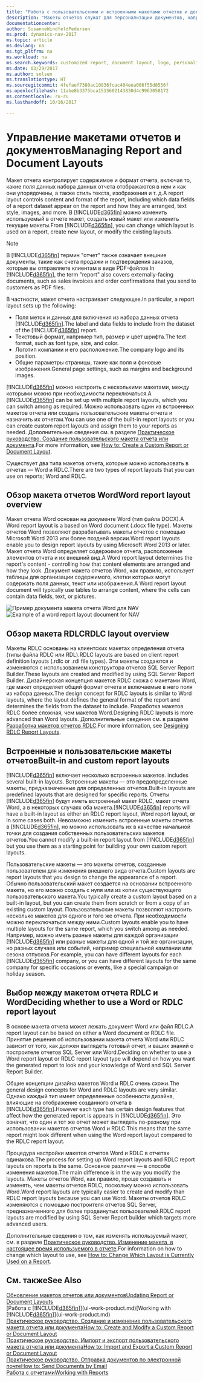 ```yaml
---
title: "Работа с пользовательскими и встроенными макетами отчетов и документов"
description: "Макеты отчетов служат для персонализации документов, например для настройки шрифтов, логотипов и параметров страниц PDF-файлов, которые вы отправляете клиентам."
documentationcenter: 
author: SusanneWindfeldPedersen
ms.prod: dynamics-nav-2017
ms.topic: article
ms.devlang: na
ms.tgt_pltfrm: na
ms.workload: na
ms.search.keywords: customized report, document layout, logo, personalize
ms.date: 03/29/2017
ms.author: solsen
ms.translationtype: HT
ms.sourcegitcommit: 4fefaef7380ac10836fcac404eea006f55d8556f
ms.openlocfilehash: 11abe8b3375bca1515602143830d4c9963058172
ms.contentlocale: ru-ru
ms.lasthandoff: 10/16/2017

---
```

# <a name="managing-report-and-document-layouts"></a><span data-ttu-id="4c5ee-103">Управление макетами отчетов и документов</span><span class="sxs-lookup"><span data-stu-id="4c5ee-103">Managing Report and Document Layouts</span></span>
<span data-ttu-id="4c5ee-104">Макет отчета контролирует содержимое и формат отчета, включая то, какие поля данных набора данных отчета отображаются в нем и как они упорядочены, а также стиль текста, изображения и т. д.</span><span class="sxs-lookup"><span data-stu-id="4c5ee-104">A report layout controls content and format of the report, including which data fields of a report dataset appear on the report and how they are arranged, text style, images, and more.</span></span> <span data-ttu-id="4c5ee-105">В [!INCLUDE[d365fin](includes/d365fin_md.md)] можно изменить используемый в отчете макет, создать новый макет или изменить текущие макеты.</span><span class="sxs-lookup"><span data-stu-id="4c5ee-105">From [!INCLUDE[d365fin](includes/d365fin_md.md)], you can change which layout is used on a report, create new layout, or modify the existing layouts.</span></span>

> [!NOTE]  
>   <span data-ttu-id="4c5ee-106">В [!INCLUDE[d365fin](includes/d365fin_md.md)] термин "отчет" также означает внешние документы, такие как счета продажи и подтверждения заказов, которые вы отправляете клиентам в виде PDF-файлов.</span><span class="sxs-lookup"><span data-stu-id="4c5ee-106">In [!INCLUDE[d365fin](includes/d365fin_md.md)], the term "report" also covers externally-facing documents, such as sales invoices and order confirmations that you send to customers as PDF files.</span></span>

<span data-ttu-id="4c5ee-107">В частности, макет отчета настраивает следующее.</span><span class="sxs-lookup"><span data-stu-id="4c5ee-107">In particular, a report layout sets up the following:</span></span>

* <span data-ttu-id="4c5ee-108">Поля меток и данных для включения из набора данных отчета [!INCLUDE[d365fin](includes/d365fin_md.md)].</span><span class="sxs-lookup"><span data-stu-id="4c5ee-108">The label and data fields to include from the dataset of the [!INCLUDE[d365fin](includes/d365fin_md.md)] report.</span></span>
* <span data-ttu-id="4c5ee-109">Текстовый формат, например тип, размер и цвет шрифта.</span><span class="sxs-lookup"><span data-stu-id="4c5ee-109">The text format, such as font type, size, and color.</span></span>
* <span data-ttu-id="4c5ee-110">Логотип компании и его расположение.</span><span class="sxs-lookup"><span data-stu-id="4c5ee-110">The company logo and its position.</span></span>
* <span data-ttu-id="4c5ee-111">Общие параметры страницы, такие как поля и фоновые изображения.</span><span class="sxs-lookup"><span data-stu-id="4c5ee-111">General page settings, such as margins and background images.</span></span>

<span data-ttu-id="4c5ee-112">[!INCLUDE[d365fin](includes/d365fin_md.md)] можно настроить с несколькими макетами, между которыми можно при необходимости переключаться.</span><span class="sxs-lookup"><span data-stu-id="4c5ee-112">A [!INCLUDE[d365fin](includes/d365fin_md.md)] can be set up with multiple report layouts, which you can switch among as required.</span></span> <span data-ttu-id="4c5ee-113">Можно использовать один из встроенных макетов отчета или создать пользовательские макеты отчета и назначить их отчетам.</span><span class="sxs-lookup"><span data-stu-id="4c5ee-113">You can use one of the built-in report layouts or you can create custom report layouts and assign them to your reports as needed.</span></span> <span data-ttu-id="4c5ee-114">Дополнительные сведения см. в разделе [Практическое руководство. Создание пользовательского макета отчета или документа](ui-how-create-custom-report-layout.md).</span><span class="sxs-lookup"><span data-stu-id="4c5ee-114">For more information, see [How to: Create a Custom Report or Document Layout](ui-how-create-custom-report-layout.md).</span></span>

<span data-ttu-id="4c5ee-115">Существует два типа макетов отчета, которые можно использовать в отчетах — Word и RDLC.</span><span class="sxs-lookup"><span data-stu-id="4c5ee-115">There are two types of report layouts that you can use on reports; Word and RDLC.</span></span>

## <a name="word-report-layout-overview"></a><span data-ttu-id="4c5ee-116">Обзор макета отчетов Word</span><span class="sxs-lookup"><span data-stu-id="4c5ee-116">Word report layout overview</span></span>
<span data-ttu-id="4c5ee-117">Макет отчета Word основан на документе Word (тип файла DOCX).</span><span class="sxs-lookup"><span data-stu-id="4c5ee-117">A Word report layout is a based on Word document (.docx file type).</span></span> <span data-ttu-id="4c5ee-118">Макеты отчетов Word позволяют разрабатывать макеты отчетов с помощью Microsoft Word 2013 или более поздней версии.</span><span class="sxs-lookup"><span data-stu-id="4c5ee-118">Word report layouts enable you to design report layouts by using Microsoft Word 2013 or later.</span></span> <span data-ttu-id="4c5ee-119">Макет отчета Word определяет содержимое отчета, расположение элементов отчета и их внешний вид.</span><span class="sxs-lookup"><span data-stu-id="4c5ee-119">A Word report layout determines the report's content - controlling how that content elements are arranged and how they look.</span></span> <span data-ttu-id="4c5ee-120">Документ макета отчетов Word, как правило, использует таблицы для организации содержимого, клетки которых могут содержать поля данных, текст или изображения.</span><span class="sxs-lookup"><span data-stu-id="4c5ee-120">A Word report layout document will typically use tables to arrange content, where the cells can contain data fields, text, or pictures.</span></span>

 <span data-ttu-id="4c5ee-121">![Пример документа макета отчета Word для NAV](media/nav_wordreportlayout_edit_in_word_example.png "NAV_WordReportLayout_Edit_In_Word_Example")</span><span class="sxs-lookup"><span data-stu-id="4c5ee-121">![Example of a word report layout document for NAV](media/nav_wordreportlayout_edit_in_word_example.png "NAV_WordReportLayout_Edit_In_Word_Example")</span></span>  

## <a name="rdlc-layout-overview"></a><span data-ttu-id="4c5ee-122">Обзор макета RDLC</span><span class="sxs-lookup"><span data-stu-id="4c5ee-122">RDLC layout overview</span></span>
<span data-ttu-id="4c5ee-123">Макеты RDLC основаны на клиентских макетах определения отчета (типы файла RDLC или RDL).</span><span class="sxs-lookup"><span data-stu-id="4c5ee-123">RDLC layouts are based on client report definition layouts (.rdlc or .rdl file types).</span></span> <span data-ttu-id="4c5ee-124">Эти макеты создаются и изменяются с использованием конструктора отчетов SQL Server Report Builder.</span><span class="sxs-lookup"><span data-stu-id="4c5ee-124">These layouts are created and modified by using SQL Server Report Builder.</span></span> <span data-ttu-id="4c5ee-125">Дизайнерская концепция макетов RDLC схожа с макетами Word, где макет определяет общий формат отчета и включаемые в него поля из набора данных.</span><span class="sxs-lookup"><span data-stu-id="4c5ee-125">The design concept for RDLC layouts is similar to Word layouts, where the layout defines the general format of the report and determines the fields from the dataset to include.</span></span> <span data-ttu-id="4c5ee-126">Разработка макетов RDLC более сложная, чем макетов Word.</span><span class="sxs-lookup"><span data-stu-id="4c5ee-126">Designing RDLC layouts is more advanced than Word layouts.</span></span> <span data-ttu-id="4c5ee-127">Дополнительные сведения см. в разделе [Разработка макетов отчетов RDLC](https://msdn.microsoft.com/en-us/dynamics-nav/designing-rdlc-report-layouts).</span><span class="sxs-lookup"><span data-stu-id="4c5ee-127">For more information, see [Designing RDLC Report Layouts](https://msdn.microsoft.com/en-us/dynamics-nav/designing-rdlc-report-layouts).</span></span>

## <a name="built-in-and-custom-report-layouts"></a><span data-ttu-id="4c5ee-128">Встроенные и пользовательские макеты отчетов</span><span class="sxs-lookup"><span data-stu-id="4c5ee-128">Built-in and custom report layouts</span></span>
[!INCLUDE[d365fin](includes/d365fin_md.md)]<span data-ttu-id="4c5ee-129"> включает несколько встроенных макетов.</span><span class="sxs-lookup"><span data-stu-id="4c5ee-129"> includes several built-in layouts.</span></span> <span data-ttu-id="4c5ee-130">Встроенные макеты — это предопределенные макеты, предназначенные для определенных отчетов.</span><span class="sxs-lookup"><span data-stu-id="4c5ee-130">Built-in layouts are predefined layouts that are designed for specific reports.</span></span> <span data-ttu-id="4c5ee-131">Отчеты [!INCLUDE[d365fin](includes/d365fin_md.md)] будут иметь встроенный макет RDLC, макет отчета Word, а в некоторых случаях оба макета.</span><span class="sxs-lookup"><span data-stu-id="4c5ee-131">[!INCLUDE[d365fin](includes/d365fin_md.md)] reports will have a built-in layout as either an RDLC report layout, Word report layout, or in some cases both.</span></span> <span data-ttu-id="4c5ee-132">Невозможно изменить встроенные макеты отчетов в [!INCLUDE[d365fin](includes/d365fin_md.md)], но можно использовать их в качестве начальной точки для создания собственных пользовательских макетов отчетов.</span><span class="sxs-lookup"><span data-stu-id="4c5ee-132">You cannot modify a built-in report layout from [!INCLUDE[d365fin](includes/d365fin_md.md)] but you use them as a starting point for building your own custom report layouts.</span></span>

<span data-ttu-id="4c5ee-133">Пользовательские макеты — это макеты отчетов, созданные пользователем для изменения внешнего вида отчета.</span><span class="sxs-lookup"><span data-stu-id="4c5ee-133">Custom layouts are report layouts that you design to change the appearance of a report.</span></span> <span data-ttu-id="4c5ee-134">Обычно пользовательский макет создается на основании встроенного макета, но его можно создать с нуля или из копии существующего пользовательского макета.</span><span class="sxs-lookup"><span data-stu-id="4c5ee-134">You typically create a custom layout based on a built-in layout, but you can create them from scratch or from a copy of an existing custom layout.</span></span> <span data-ttu-id="4c5ee-135">Пользовательские макеты позволяют настроить несколько макетов для одного и того же отчета. При необходимости можно переключаться между ними.</span><span class="sxs-lookup"><span data-stu-id="4c5ee-135">Custom layouts enable you to have multiple layouts for the same report, which you switch among as needed.</span></span> <span data-ttu-id="4c5ee-136">Например, можно иметь разные макеты для каждой организации [!INCLUDE[d365fin](includes/d365fin_md.md)] или разные макеты для одной и той же организации, но разных случаев или событий, например специальной кампании или сезона отпусков.</span><span class="sxs-lookup"><span data-stu-id="4c5ee-136">For example, you can have different layouts for each [!INCLUDE[d365fin](includes/d365fin_md.md)] company, or you can have different layouts for the same company for specific occasions or events, like a special campaign or holiday season.</span></span>

## <a name="deciding-whether-to-use-a-word-or-rdlc-report-layout"></a><span data-ttu-id="4c5ee-137">Выбор между макетом отчета RDLC и Word</span><span class="sxs-lookup"><span data-stu-id="4c5ee-137">Deciding whether to use a Word or RDLC report layout</span></span>
<span data-ttu-id="4c5ee-138">В основе макета отчета может лежать документ Word или файл RDLC.</span><span class="sxs-lookup"><span data-stu-id="4c5ee-138">A report layout can be based on either a Word document or RDLC file.</span></span> <span data-ttu-id="4c5ee-139">Принятие решения об использовании макета отчета Word или RDLC зависит от того, как должен выглядеть готовый отчет, и ваших знаний о построителе отчетов SQL Server или Word.</span><span class="sxs-lookup"><span data-stu-id="4c5ee-139">Deciding on whether to use a Word report layout or RDLC report layout type will depend on how you want the generated report to look and your knowledge of Word and SQL Server Report Builder.</span></span>

<span data-ttu-id="4c5ee-140">Общие концепции дизайна макетов Word и RDLC очень схожи.</span><span class="sxs-lookup"><span data-stu-id="4c5ee-140">The general design concepts for Word and RDLC layouts are very similar.</span></span> <span data-ttu-id="4c5ee-141">Однако каждый тип имеет определенные особенности дизайна, влияющие на отображение созданного отчета в [!INCLUDE[d365fin](includes/d365fin_md.md)].</span><span class="sxs-lookup"><span data-stu-id="4c5ee-141">However each type has certain design features that affect how the generated report is appears in [!INCLUDE[d365fin](includes/d365fin_md.md)].</span></span> <span data-ttu-id="4c5ee-142">Это означат, что один и тот же отчет может выглядеть по-разному при использовании макетов отчетов Word и RDLC.</span><span class="sxs-lookup"><span data-stu-id="4c5ee-142">This means that the same report might look different when using the Word report layout compared to the RDLC report layout.</span></span>

<span data-ttu-id="4c5ee-143">Процедура настройки макетов отчетов Word и RDLC в отчетах одинакова.</span><span class="sxs-lookup"><span data-stu-id="4c5ee-143">The process for setting up Word report layouts and RDLC report layouts on reports is the same.</span></span> <span data-ttu-id="4c5ee-144">Основное различие — в способе изменения макетов.</span><span class="sxs-lookup"><span data-stu-id="4c5ee-144">The main difference is in the way you modify the layouts.</span></span> <span data-ttu-id="4c5ee-145">Макеты отчетов Word, как правило, проще создавать и изменять, чем макеты отчетов RDLC, поскольку можно использовать Word.</span><span class="sxs-lookup"><span data-stu-id="4c5ee-145">Word report layouts are typically easier to create and modify than RDLC report layouts because you can use Word.</span></span> <span data-ttu-id="4c5ee-146">Макеты отчетов RDLC изменяются с помощью построителя отчетов SQL Server, предназначенного для более продвинутых пользователей.</span><span class="sxs-lookup"><span data-stu-id="4c5ee-146">RDLC report layouts are modified by using SQL Server Report builder which targets more advanced users.</span></span>

<span data-ttu-id="4c5ee-147">Дополнительные сведения о том, как изменять используемый макет, см. в разделе [Практическое руководство. Изменение макета, в настоящее время используемого в отчете](ui-how-change-layout-currently-used-report.md).</span><span class="sxs-lookup"><span data-stu-id="4c5ee-147">For information on how to change which layout to use, see [How to: Change Which Layout is Currently Used on a Report](ui-how-change-layout-currently-used-report.md).</span></span>

## <a name="see-also"></a><span data-ttu-id="4c5ee-148">См. также</span><span class="sxs-lookup"><span data-stu-id="4c5ee-148">See Also</span></span>
[<span data-ttu-id="4c5ee-149">Обновление макетов отчетов или документов</span><span class="sxs-lookup"><span data-stu-id="4c5ee-149">Updating Report or Document Layouts</span></span>](ui-update-report-layouts.md)  
<span data-ttu-id="4c5ee-150">[Работа с [!INCLUDE[d365fin](includes/d365fin_md.md)]](ui-work-product.md)</span><span class="sxs-lookup"><span data-stu-id="4c5ee-150">[Working with [!INCLUDE[d365fin](includes/d365fin_md.md)]](ui-work-product.md)</span></span>  
[<span data-ttu-id="4c5ee-151">Практическое руководство. Создание и изменение пользовательского макета отчета или документа</span><span class="sxs-lookup"><span data-stu-id="4c5ee-151">How to: Create and Modify a Custom Report or Document Layout</span></span>](ui-how-create-custom-report-layout.md)  
[<span data-ttu-id="4c5ee-152">Практическое руководство. Импорт и экспорт пользовательского макета отчета или документа</span><span class="sxs-lookup"><span data-stu-id="4c5ee-152">How to: Import and Export a Custom Report or Document Layout</span></span>](ui-how-import-and-export-report-layout.md)  
[<span data-ttu-id="4c5ee-153">Практическое руководство. Отправка документов по электронной почте</span><span class="sxs-lookup"><span data-stu-id="4c5ee-153">How to: Send Documents by Email</span></span>](ui-how-send-documents-email.md)  
[<span data-ttu-id="4c5ee-154">Работа с отчетами</span><span class="sxs-lookup"><span data-stu-id="4c5ee-154">Working with Reports</span></span>](ui-work-report.md)  

